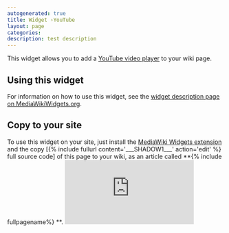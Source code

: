 ```yaml
---
autogenerated: true
title: Widget ›YouTube
layout: page
categories: 
description: test description
---
```


<noinclude> This widget allows you to add a [YouTube video player](https://developers.google.com/youtube/player_parameters) to your wiki page.

Using this widget
-----------------

For information on how to use this widget, see the [widget description page on MediaWikiWidgets.org](http://www.mediawikiwidgets.org/YouTube).

Copy to your site
-----------------

To use this widget on your site, just install the [MediaWiki Widgets extension](https://www.mediawiki.org/wiki/Extension:Widgets) and the copy \[{% include fullurl content='\_\_\_SHADOW1\_\_\_' action='edit' %} full source code\] of this page to your wiki, as an article called **{% include fullpagename%}
**. </noinclude><includeonly><iframe width="<!--{$width|escape:'html'|default:'425'}-->" height="<!--{$height|escape:'html'|default:355}-->" src="https://www.youtube.com/embed/<!--{if isset($playlist)}-->?listType=playlist&list=<!--{$playlist|escape:'urlpathinfo'}--><!--{else}--><!--{$id|escape:'urlpathinfo'}--><!--{/if}-->" frameborder="0" allowfullscreen></iframe></includeonly>
